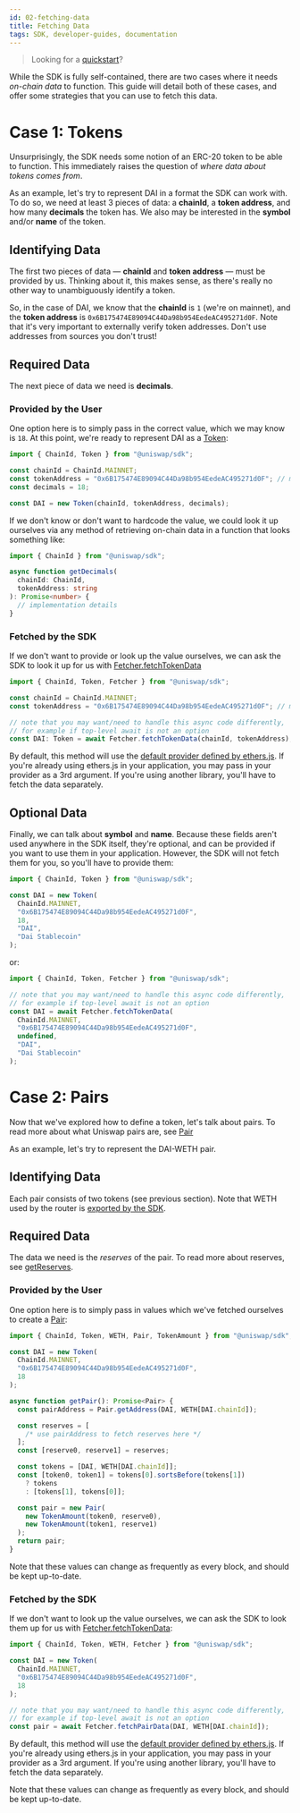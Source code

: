 ```yaml
---
id: 02-fetching-data
title: Fetching Data
tags: SDK, developer-guides, documentation
---
```


> Looking for a [quickstart](../javascript-sdk/01-quick-start.md)?

While the SDK is fully self-contained, there are two cases where it needs _on-chain data_ to function.
This guide will detail both of these cases, and offer some strategies that you can use to fetch this data.

# Case 1: Tokens

Unsurprisingly, the SDK needs some notion of an ERC-20 token to be able to function. This immediately raises the question of _where data about tokens comes from_.

As an example, let's try to represent DAI in a format the SDK can work with. To do so, we need at least 3 pieces of data: a **chainId**, a **token address**, and how many **decimals** the token has. We also may be interested in the **symbol** and/or **name** of the token.

## Identifying Data

The first two pieces of data — **chainId** and **token address** — must be provided by us. Thinking about it, this makes sense, as there's really no other way to unambiguously identify a token.

So, in the case of DAI, we know that the **chainId** is `1` (we're on mainnet), and the **token address** is `0x6B175474E89094C44Da98b954EedeAC495271d0F`. Note that it's very important to externally verify token addresses. Don't use addresses from sources you don't trust!

## Required Data

The next piece of data we need is **decimals**.

### Provided by the User

One option here is to simply pass in the correct value, which we may know is `18`. At this point, we're ready to represent DAI as a [Token](../../reference/SDK/02-token.md):

```typescript
import { ChainId, Token } from "@uniswap/sdk";

const chainId = ChainId.MAINNET;
const tokenAddress = "0x6B175474E89094C44Da98b954EedeAC495271d0F"; // must be checksummed
const decimals = 18;

const DAI = new Token(chainId, tokenAddress, decimals);
```

If we don't know or don't want to hardcode the value, we could look it up ourselves via any method of retrieving on-chain data in a function that looks something like:

```typescript
import { ChainId } from "@uniswap/sdk";

async function getDecimals(
  chainId: ChainId,
  tokenAddress: string
): Promise<number> {
  // implementation details
}
```

### Fetched by the SDK

If we don't want to provide or look up the value ourselves, we can ask the SDK to look it up for us with [Fetcher.fetchTokenData](../../reference/SDK/07-fetcher.md#fetchtokendata)

```typescript
import { ChainId, Token, Fetcher } from "@uniswap/sdk";

const chainId = ChainId.MAINNET;
const tokenAddress = "0x6B175474E89094C44Da98b954EedeAC495271d0F"; // must be checksummed

// note that you may want/need to handle this async code differently,
// for example if top-level await is not an option
const DAI: Token = await Fetcher.fetchTokenData(chainId, tokenAddress);
```

By default, this method will use the [default provider defined by ethers.js](https://docs.ethers.io/v5/api/providers/#providers-getDefaultProvider).
If you're already using ethers.js in your application, you may pass in your provider as a 3rd argument.
If you're using another library, you'll have to fetch the data separately.

## Optional Data

Finally, we can talk about **symbol** and **name**. Because these fields aren't used anywhere in the SDK itself, they're optional, and can be provided if you want to use them in your application. However, the SDK will not fetch them for you, so you'll have to provide them:

```typescript
import { ChainId, Token } from "@uniswap/sdk";

const DAI = new Token(
  ChainId.MAINNET,
  "0x6B175474E89094C44Da98b954EedeAC495271d0F",
  18,
  "DAI",
  "Dai Stablecoin"
);
```

or:

```typescript
import { ChainId, Token, Fetcher } from "@uniswap/sdk";

// note that you may want/need to handle this async code differently,
// for example if top-level await is not an option
const DAI = await Fetcher.fetchTokenData(
  ChainId.MAINNET,
  "0x6B175474E89094C44Da98b954EedeAC495271d0F",
  undefined,
  "DAI",
  "Dai Stablecoin"
);
```

# Case 2: Pairs

Now that we've explored how to define a token, let's talk about pairs. To read more about what Uniswap pairs are, see [Pair](../../reference/smart-contracts/02-pair.md)

As an example, let's try to represent the DAI-WETH pair.

## Identifying Data

Each pair consists of two tokens (see previous section). Note that WETH used by the router is [exported by the SDK](../../reference/SDK/08-other-exports.md).

## Required Data

The data we need is the _reserves_ of the pair. To read more about reserves, see [getReserves](../../reference/smart-contracts/02-pair.md#getreserves).

### Provided by the User

One option here is to simply pass in values which we've fetched ourselves to create a [Pair](../../reference/SDK/03-pair.md):

```typescript
import { ChainId, Token, WETH, Pair, TokenAmount } from "@uniswap/sdk";

const DAI = new Token(
  ChainId.MAINNET,
  "0x6B175474E89094C44Da98b954EedeAC495271d0F",
  18
);

async function getPair(): Promise<Pair> {
  const pairAddress = Pair.getAddress(DAI, WETH[DAI.chainId]);

  const reserves = [
    /* use pairAddress to fetch reserves here */
  ];
  const [reserve0, reserve1] = reserves;

  const tokens = [DAI, WETH[DAI.chainId]];
  const [token0, token1] = tokens[0].sortsBefore(tokens[1])
    ? tokens
    : [tokens[1], tokens[0]];

  const pair = new Pair(
    new TokenAmount(token0, reserve0),
    new TokenAmount(token1, reserve1)
  );
  return pair;
}
```

Note that these values can change as frequently as every block, and should be kept up-to-date.

### Fetched by the SDK

If we don't want to look up the value ourselves, we can ask the SDK to look them up for us with [Fetcher.fetchTokenData](../../reference/SDK/07-fetcher.md#fetchtokendata):

```typescript
import { ChainId, Token, WETH, Fetcher } from "@uniswap/sdk";

const DAI = new Token(
  ChainId.MAINNET,
  "0x6B175474E89094C44Da98b954EedeAC495271d0F",
  18
);

// note that you may want/need to handle this async code differently,
// for example if top-level await is not an option
const pair = await Fetcher.fetchPairData(DAI, WETH[DAI.chainId]);
```

By default, this method will use the [default provider defined by ethers.js](https://docs.ethers.io/v5/api/providers/#providers-getDefaultProvider). If you're already using ethers.js in your application, you may pass in your provider as a 3rd argument. If you're using another library, you'll have to fetch the data separately.

Note that these values can change as frequently as every block, and should be kept up-to-date.
